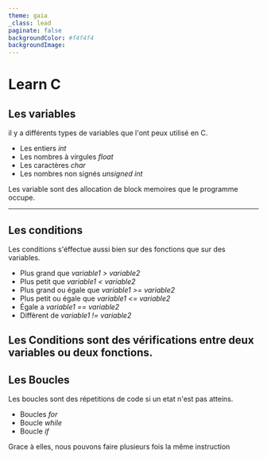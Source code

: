```yaml
---
theme: gaia
_class: lead
paginate: false
backgroundColor: #f4f4f4
backgroundImage:
---
```

# Learn C
## Les variables
il y a différents types de variables que l'ont peux utilisé en C.
- Les entiers *int*
- Les nombres à virgules *float*
- Les caractères *char*
- Les nombres non signés *unsigned int*

Les variable sont des allocation de block memoires que le programme occupe.

---
## Les conditions
Les conditions s'éffectue aussi bien sur des fonctions que sur des variables.
- Plus grand que *variable1 > variable2*
- Plus petit que *variable1 < variable2*
- Plus grand ou égale que *variable1 >= variable2*
- Plus petit ou égale que *variable1 <= variable2*
- Égale a *variable1 == variable2*
- Diffèrent de *variable1 != variable2*

Les Conditions sont des vérifications entre deux variables ou deux fonctions.
---
## Les Boucles
Les boucles sont des répetitions de code si un etat n'est pas atteins.
- Boucles *for*
- Boucle *while*
- Boucle *if*

Grace à elles, nous pouvons faire plusieurs fois la même instruction 
